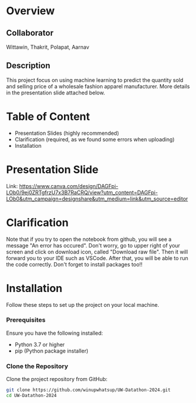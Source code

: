 # Overview
## Collaborator 
Wittawin, Thakrit, Polapat, Aarnav
## Description 
This project focus on using machine learning to predict the quantity sold and selling price of a wholesale fashion apparel manufacturer. More details in the presentation slide attached below. 
# Table of Content
- Presentation Slides (highly recommended)
- Clarification (required, as we found some errors when uploading)
- Installation 
# Presentation Slide
Link: https://www.canva.com/design/DAGFpi-LOb0/9ej0ZRTgfrzU7x3B7RaCRQ/view?utm_content=DAGFpi-LOb0&utm_campaign=designshare&utm_medium=link&utm_source=editor
# Clarification
Note that if you try to open the notebook from github, you will see a message "An error has occured". Don't worry, go to upper right of your screen and click on download icon, called "Download raw file". Then it will forward you to your IDE such as VSCode. After that, you will be able to run the code correctly. Don't forget to install packages too!!
# Installation 
Follow these steps to set up the project on your local machine.

### Prerequisites

Ensure you have the following installed:
- Python 3.7 or higher
- pip (Python package installer)

### Clone the Repository

Clone the project repository from GitHub:

```bash
git clone https://github.com/winupwhatsup/UW-Datathon-2024.git
cd UW-Datathon-2024










